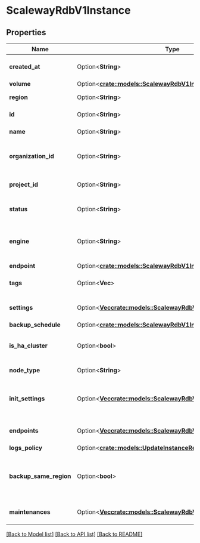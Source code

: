 # ScalewayRdbV1Instance

## Properties

Name | Type | Description | Notes
------------ | ------------- | ------------- | -------------
**created_at** | Option<**String**> | Creation date (Format ISO 8601) | [optional]
**volume** | Option<[**crate::models::ScalewayRdbV1InstanceVolume**](scaleway_rdb_v1_Instance_volume.md)> |  | [optional]
**region** | Option<**String**> | Region the instance is in | [optional]
**id** | Option<**String**> | UUID of the instance | [optional]
**name** | Option<**String**> | Name of the instance | [optional]
**organization_id** | Option<**String**> | Organization ID the instance belongs to | [optional]
**project_id** | Option<**String**> | Project ID the instance belongs to | [optional]
**status** | Option<**String**> | Status of the instance | [optional][default to Status_Unknown]
**engine** | Option<**String**> | Database engine of the database (PostgreSQL, MySQL, ...) | [optional]
**endpoint** | Option<[**crate::models::ScalewayRdbV1InstanceEndpoint**](scaleway_rdb_v1_Instance_endpoint.md)> |  | [optional]
**tags** | Option<**Vec<String>**> | List of tags applied to the instance | [optional]
**settings** | Option<[**Vec<crate::models::ScalewayRdbV1InstanceSetting>**](scaleway.rdb.v1.InstanceSetting.md)> | Advanced settings of the instance | [optional]
**backup_schedule** | Option<[**crate::models::ScalewayRdbV1InstanceBackupSchedule**](scaleway_rdb_v1_Instance_backup_schedule.md)> |  | [optional]
**is_ha_cluster** | Option<**bool**> | Whether or not High-Availability is enabled | [optional]
**node_type** | Option<**String**> | Node type of the instance | [optional]
**init_settings** | Option<[**Vec<crate::models::ScalewayRdbV1InstanceSetting>**](scaleway.rdb.v1.InstanceSetting.md)> | List of engine settings to be set at database initialisation | [optional]
**endpoints** | Option<[**Vec<crate::models::ScalewayRdbV1Endpoint>**](scaleway.rdb.v1.Endpoint.md)> | List of instance endpoints | [optional]
**logs_policy** | Option<[**crate::models::UpdateInstanceRequestLogsPolicy**](UpdateInstance_request_logs_policy.md)> |  | [optional]
**backup_same_region** | Option<**bool**> | Store logical backups in the same region as the database instance | [optional]
**maintenances** | Option<[**Vec<crate::models::ScalewayRdbV1Maintenance>**](scaleway.rdb.v1.Maintenance.md)> | List of instance maintenances | [optional]

[[Back to Model list]](../README.md#documentation-for-models) [[Back to API list]](../README.md#documentation-for-api-endpoints) [[Back to README]](../README.md)


